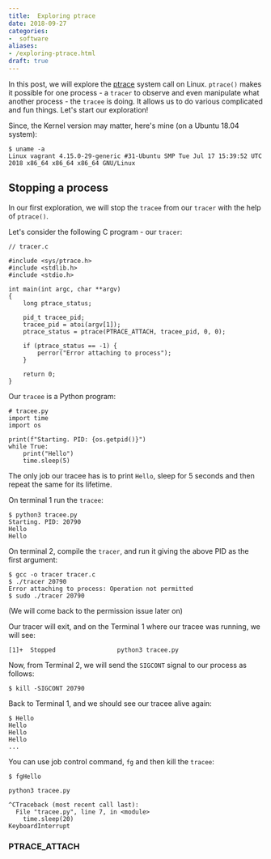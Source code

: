 ```yaml
---
title:  Exploring ptrace
date: 2018-09-27
categories:
-  software
aliases:
- /exploring-ptrace.html
draft: true
---
```



In this post, we will explore the [ptrace](http://man7.org/linux/man-pages/man2/ptrace.2.html) system call on Linux.
`ptrace()` makes it possible for one process - a `tracer` to observe and even manipulate what another
process - the `tracee` is doing. It allows us to do various complicated and fun things. Let's start our exploration!

Since, the Kernel version may matter, here's mine (on a Ubuntu 18.04 system):

```
$ uname -a
Linux vagrant 4.15.0-29-generic #31-Ubuntu SMP Tue Jul 17 15:39:52 UTC 2018 x86_64 x86_64 x86_64 GNU/Linux
```

## Stopping a process

In our first exploration, we will stop the `tracee` from our `tracer` with the help of `ptrace()`.

Let's consider the following C program - our `tracer`:


```
// tracer.c

#include <sys/ptrace.h>
#include <stdlib.h>
#include <stdio.h>

int main(int argc, char **argv)
{
    long ptrace_status;

    pid_t tracee_pid;
    tracee_pid = atoi(argv[1]);
    ptrace_status = ptrace(PTRACE_ATTACH, tracee_pid, 0, 0);

    if (ptrace_status == -1) {
        perror("Error attaching to process");
    }

    return 0;
}
```

Our `tracee` is a Python program:

```
# tracee.py
import time
import os

print(f"Starting. PID: {os.getpid()}")
while True:
    print("Hello")
    time.sleep(5)
```

The only job our tracee has is to print `Hello`, sleep for 5 seconds and then repeat the same for
its lifetime.

On terminal 1 run the `tracee`:

```
$ python3 tracee.py
Starting. PID: 20790
Hello
Hello
```

On terminal 2, compile the `tracer`, and run it giving the above PID as the first argument:
```
$ gcc -o tracer tracer.c
$ ./tracer 20790
Error attaching to process: Operation not permitted
$ sudo ./tracer 20790
```

(We will come back to the permission issue later on)

Our tracer will exit, and on the Terminal 1 where our tracee was running, we will see:

```
[1]+  Stopped                 python3 tracee.py
```

Now, from Terminal 2, we will send the `SIGCONT` signal to our process as follows:

```
$ kill -SIGCONT 20790
```

Back to Terminal 1, and we should see our tracee alive again:

```
$ Hello
Hello
Hello
Hello
...
```

You can use job control command, `fg` and then kill the `tracee`:

```
$ fgHello

python3 tracee.py

^CTraceback (most recent call last):
  File "tracee.py", line 7, in <module>
    time.sleep(20)
KeyboardInterrupt
```

### PTRACE_ATTACH
